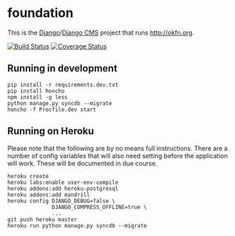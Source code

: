 # foundation

This is the [Django][dj]/[Django CMS][djcms] project that runs <http://okfn.org>.

[dj]: https://www.djangoproject.com/
[djcms]: https://www.django-cms.org/

[![Build Status](https://travis-ci.org/okfn/foundation.png?branch=master)](https://travis-ci.org/okfn/foundation)
[![Coverage Status](https://coveralls.io/repos/okfn/foundation/badge.png?branch=master)](https://coveralls.io/r/okfn/foundation?branch=master)

## Running in development

    pip install -r requirements.dev.txt
    pip install honcho
    npm install -g less
    python manage.py syncdb --migrate
    honcho -f Procfile.dev start

## Running on Heroku

Please note that the following are by no means full instructions. There are a
number of config variables that will also need setting before the application
will work. These will be documented in due course.

    heroku create
    heroku labs:enable user-env-compile
    heroku addons:add heroku-postgresql
    heroku addons:add mandrill
    heroku config DJANGO_DEBUG=false \
                  DJANGO_COMPRESS_OFFLINE=true \
                  ...
    git push heroku master
    heroku run python manage.py syncdb --migrate
